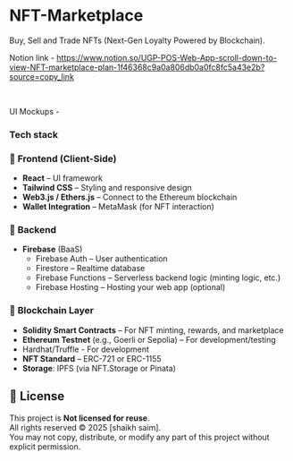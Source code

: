 
# NFT-Marketplace
Buy, Sell and Trade NFTs (Next-Gen Loyalty Powered by Blockchain).

Notion link - https://www.notion.so/UGP-POS-Web-App-scroll-down-to-view-NFT-marketplace-plan-1f46368c9a0a806db0a0fc8fc5a43e2b?source=copy_link

<br>

UI Mockups -

### Tech stack

### 🔧 **Frontend (Client-Side)**

- **React** – UI framework
- **Tailwind CSS** – Styling and responsive design
- **Web3.js / Ethers.js** – Connect to the Ethereum blockchain
- **Wallet Integration** – MetaMask (for NFT interaction)

### 🔧 **Backend**

- **Firebase** (BaaS)
    - Firebase Auth – User authentication
    - Firestore – Realtime database
    - Firebase Functions – Serverless backend logic (minting logic, etc.)
    - Firebase Hosting – Hosting your web app (optional)

### 🔧 **Blockchain Layer**

- **Solidity Smart Contracts** – For NFT minting, rewards, and marketplace
- **Ethereum Testnet** (e.g., Goerli or Sepolia) – For development/testing
- Hardhat/Truffle - For development
- **NFT Standard** – ERC-721 or ERC-1155
- **Storage**: IPFS (via NFT.Storage or Pinata)

## 📄 License

This project is **Not licensed for reuse**.  
All rights reserved © 2025 [shaikh saim].  
You may not copy, distribute, or modify any part of this project without explicit permission.
